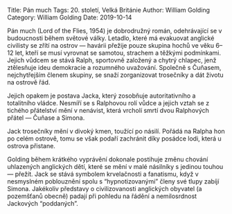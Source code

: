 Title: Pán much
Tags: 20. století, Velká Británie
Author: William Golding
Category: William Golding
Date: 2019-10-14

Pán much (Lord of the Flies, 1954) je dobrodružný román, odehrávající se v budoucnosti během světové války. Letadlo, které má evakuovat anglické civilisty se zřítí na ostrov — havárii přežije pouze skupina hochů ve věku 6–12 let, kteří se musí vyrovnat se samotou, strachem a těžkými podmínkami. Jejich vůdcem se stává Ralph, sportovně založený a chytrý chlapec, jenž ztělesňuje ideu demokracie a rozumného uvažování. Společně s Čuňasem, nejchytřejším členem skupiny, se snaží zorganizovat trosečníky a dát životu na ostrově řád.

Jejich opakem je postava Jacka, který zosobňuje autoritativního a totalitního vládce. Nesmíří se s Ralphovou rolí vůdce a jejich vztah se z tichého přátelství mění v nenávist, která vrcholí smrtí dvou Ralphových přátel — Čuňase a Simona.

Jack trosečníky mění v divoký kmen, toužící po násilí. Pořádá na Ralpha hon po celém ostrově, tomu se však podaří zachránit díky posádce lodi, která u ostrova přistane.

Golding během krátkého vyprávění dokonale postihuje změnu chování uhlazených anglických dětí, které se mění v malé násilníky s jedinou touhou — přežít. Jack se stává symbolem krvelačnosti a fanatismu, když v nesmyslném poblouznění spolu s “hypnotizovanými” členy své tlupy zabíjí Simona. Jakékoliv představy o civilizovanosti anglických obyvatel (a pozemšťanů obecně) padají při pohledu na řádění a nemilosrdnost Jackových “poddaných”.


